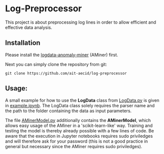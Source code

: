 # Log-Preprocessor

This project is about preprocessing log lines in order to allow efficient and effective data analysis.

## **Installation**
Please install the [logdata-anomaly-miner](https://github.com/ait-aecid/logdata-anomaly-miner) (AMiner) first.

Next you can simply clone the repository from git:
```
git clone https://github.com/ait-aecid/log-preprocessor
```

## **Usage:**

A small example for how to use the **LogData** class from [LogData.py](LogData.py) is given in [example.ipynb](example.ipynb). The LogData class solely requires the parser name and the path to the folder containing the data as input parameters.

The file [AMinerModel.py](tools/AMinerModel.py) additionally contains the **AMinerModel**, which allows easy usage of the AMiner in a 'scikit-learn-like' way. Training and testing the model is thereby already possible with a few lines of code. Be aware that the execution in Jupyter notebooks requires sudo priviledges and will therefore ask for your password (this is not a good practice in general but necessary since the AMiner requires sudo priviledges).

